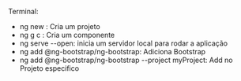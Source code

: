 Terminal:
- ng new <Component-name>: Cria um projeto
- ng g c <Component-name>: Cria um componente
- ng serve --open: inicia um servidor local para rodar a aplicação
- ng add @ng-bootstrap/ng-bootstrap: Adiciona Bootstrap
- ng add @ng-bootstrap/ng-bootstrap --project myProject: Add no Projeto especifico